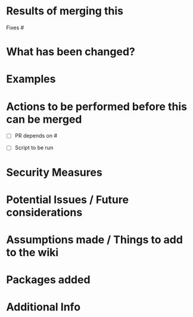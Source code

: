 # Results of merging this
<!-- Link the corresponding issue number  -->
Fixes #


# What has been changed?
<!-- Provide an overview of the changes you made, and how you approached it.  -->


# Examples
<!-- Show some before and after examples. Could e.g. be screenshots, prints, logs etc etc -->


# Actions to be performed before this can be merged
<!-- Think of other PR's, scripts etc etc (delete te options which don't apply, and leave the checkbox open because it will be filled by the reviewer) -->
- [ ] PR depends on #
- [ ] Script to be run


# Security Measures
<!-- Which security measures did you take when developing? Think of exception handling, logging etc -->


# Potential Issues / Future considerations
<!--  Did you encounter anything that could potentially cause problems in the future? Or how could this PR be improved in the future?-->


# Assumptions made / Things to add to the wiki
<!-- Did you make any assumptions during this development? Certain flows or logic? This could be quite broad, but it's
 very crucial to avoid misconceptions regarding the working of the engine --> 

# Packages added
<!-- Did you add new packages to the code? What are the licences of the packages? Make sure to only add packages
 that are allowed to be used in the engine -->

# Additional Info
<!-- Write anything here that wasn't mentioned above -->
